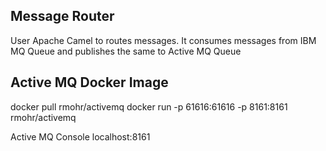 ## Message Router

User Apache Camel to routes messages.
It consumes messages from IBM MQ Queue and publishes the same to Active MQ Queue

## Active MQ Docker Image
docker pull rmohr/activemq
docker run -p 61616:61616 -p 8161:8161 rmohr/activemq

Active MQ Console
localhost:8161